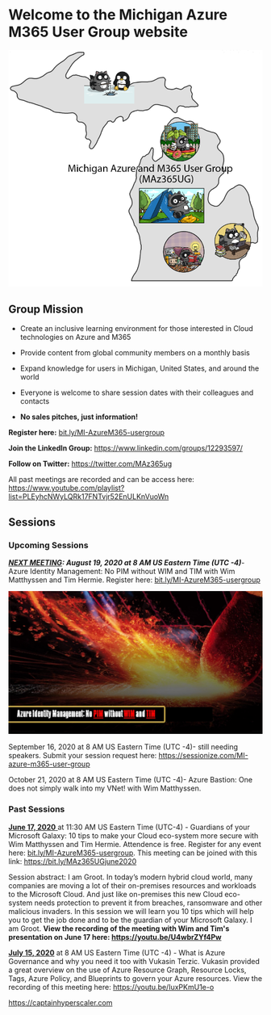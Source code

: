 # Welcome to the Michigan Azure M365 User Group website

![user group logo](MAz365UGv2.png "Michigan Azure M365 user group")


## **Group Mission**
- Create an inclusive learning environment for those interested in Cloud technologies on Azure and M365

- Provide content from global community members on a monthly basis

- Expand knowledge for users in Michigan, United States, and around the world

- Everyone is welcome to share session dates with their colleagues and contacts

- **No sales pitches, just information!**

**Register here:** <a rel="noreferrer noopener" href="https://bit.ly/MI-AzureM365-usergroup" target="_blank">bit.ly/MI-AzureM365-usergroup</a>

**Join the LinkedIn Group:** <a rel="noreferrer noopener" href="https://www.linkedin.com/groups/12293597/" target="_blank">https://www.linkedin.com/groups/12293597/</a> 

**Follow on Twitter:** <a rel="noreferrer noopener" href="https://twitter.com/MAz365ug" target="_blank">https://twitter.com/MAz365ug</a>

All past meetings are recorded and can be access here: <a rel="noreferrer noopener" href="https://www.youtube.com/playlist?list=PLEyhcNWyLQRk17FNTvjr52EnULKnVuoWn" target="_blank">https://www.youtube.com/playlist?list=PLEyhcNWyLQRk17FNTvjr52EnULKnVuoWn</a>


## Sessions
### Upcoming Sessions

<!-- wp:paragraph -->
<p><strong><em><span style="text-decoration:underline;"><span class="has-inline-color has-vivid-green-cyan-color">NEXT MEETING</span></span><span class="has-inline-color has-vivid-green-cyan-color">: </span><span class="has-inline-color has-vivid-cyan-blue-color">August 19, 2020</span> at 8 AM US Eastern Time (UTC -4)</em></strong>- Azure Identity Management: No PIM without WIM and TIM with Wim Matthyssen and Tim Hermie.  Register here: <a rel="noreferrer noopener" href="https://bit.ly/MI-AzureM365-usergroup" target="_blank">bit.ly/MI-AzureM365-usergroup</a></p>
<!-- /wp:paragraph -->

![](images/NoPIMwoWIMandTIM.jpg)

<!-- wp:paragraph -->
<p>September 16, 2020 at 8 AM US Eastern Time (UTC -4)- still needing speakers.  Submit your session request here: <a rel="noreferrer noopener" href="https://sessionize.com/MI-azure-m365-user-group" target="_blank">https://sessionize.com/MI-azure-m365-user-group</a></p>
<!-- /wp:paragraph -->

<!-- wp:paragraph -->
<p>October 21, 2020 at 8 AM US Eastern Time (UTC -4)- Azure Bastion: One does not simply walk into my VNet! with Wim Matthyssen.</p>
<!-- /wp:paragraph -->


### Past Sessions

<!-- wp:paragraph -->
<p><span style="text-decoration:underline;"><span class="has-inline-color has-vivid-cyan-blue-color"><strong>June 17, 2020</strong> </span></span>at 11:30 AM US Eastern Time (UTC-4) - Guardians of your Microsoft Galaxy: 10 tips to make your Cloud eco-system more secure with Wim Matthyssen and Tim Hermie.  Attendence is free. Register for any event here: <a rel="noreferrer noopener" href="https://bit.ly/MI-AzureM365-usergroup" target="_blank">bit.ly/MI-AzureM365-usergroup</a>. This meeting can be joined with this link: <a rel="noreferrer noopener" href="https://bit.ly/MAz365UGjune2020" target="_blank">https://bit.ly/MAz365UGjune2020</a> </p>
<!-- /wp:paragraph -->

<!-- wp:paragraph -->
<p>Session abstract: I am Groot. In today’s modern hybrid cloud world, many companies are moving a lot of their on-premises resources and workloads to the Microsoft Cloud. And just like on-premises this new Cloud eco-system needs protection to prevent it from breaches, ransomware and other malicious invaders. In this session we will learn you 10 tips which will help you to get the job done and to be the guardian of your Microsoft Galaxy. I am Groot.  <strong>View the recording of the meeting with Wim and Tim's presentation on June 17 here: <a rel="noreferrer noopener" href="https://youtu.be/U4wbrZYf4Pw" target="_blank">https://youtu.be/U4wbrZYf4Pw</a></strong></p>
<!-- /wp:paragraph -->

<!-- wp:paragraph -->
<p><strong><span style="text-decoration:underline;"><span class="has-inline-color has-vivid-cyan-blue-color">July 15, 2020</span></span></strong> at 8 AM US Eastern Time (UTC -4) - What is Azure Governance and why you need it too with Vukasin Terzic.  Vukasin provided a great overview on the use of Azure Resource Graph, Resource Locks, Tags, Azure Policy, and Blueprints to govern your Azure resources.  View the recording of this meeting here: <a href="https://youtu.be/IuxPKmU1e-o" target="_blank" rel="noreferrer noopener">https://youtu.be/IuxPKmU1e-o</a></p>
<!-- /wp:paragraph -->


<a rel="noreferrer noopener" href="https:captainhyperscaler.com" target="_blank">https://captainhyperscaler.com</a>
